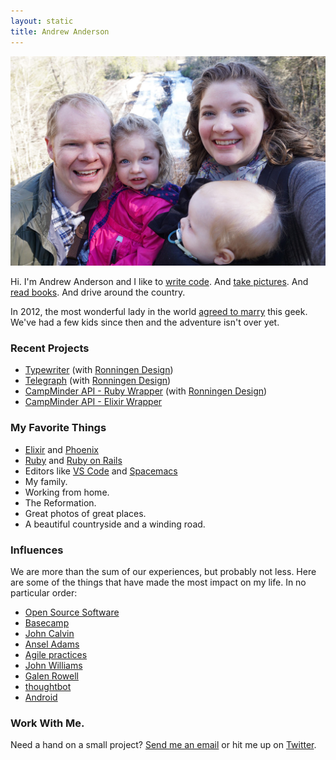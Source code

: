 ```yaml
---
layout: static
title: Andrew Anderson
---
```


<img src="/images/family.jpg" class="full" />

Hi. I'm Andrew Anderson and I like to [write code](https://github.com/deep-spaced). And [take pictures](https://substratalcode.smugmug.com/). And [read books](https://www.goodreads.com/user/show/36469128-andrew-anderson). And drive around the country.

In 2012, the most wonderful lady in the world [agreed to marry](http://www.meandthegeek.com) this geek. We've had a few kids since then and the adventure isn't over yet.

### Recent Projects

- [Typewriter](https://ronningen.design/typewriter) (with [Ronningen Design](https://ronningen.design))
- [Telegraph](https://gotelegraph.com/) (with [Ronningen Design](https://ronningen.design))
- [CampMinder API - Ruby Wrapper](https://bitbucket.org/ronningendesign/campminder-ruby) (with [Ronningen Design](https://ronningen.design))
- [CampMinder API - Elixir Wrapper](https://github.com/GimliLongBow/campminder-elixir)

### My Favorite Things

- [Elixir](https://elixir-lang.org/) and [Phoenix](https://www.phoenixframework.org/)
- [Ruby](https://ruby-lang.org/) and [Ruby on Rails](https://rubyonrails.org/)
- Editors like [VS Code](https://code.visualstudio.com/) and [Spacemacs](https://spacemacs.org/)
- My family.
- Working from home.
- The Reformation.
- Great photos of great places.
- A beautiful countryside and a winding road.

### Influences

We are more than the sum of our experiences, but probably not less. Here are some of the things that have made the most impact on my life. In no particular order:

- [Open Source Software](https://opensource.org/)
- [Basecamp](https://basecamp.com)
- [John Calvin](https://www.ccel.org/ccel/calvin)
- [Ansel Adams](https://www.nytimes.com/2008/04/27/travel/27journeys.html)
- [Agile practices](https://www.amazon.com/Scrum-Breathtakingly-Brief-Agile-Introduction/dp/193796504X/)
- [John Williams](https://www.jwfan.com/?page_id=132)
- [Galen Rowell](https://www.toddskinner.com/portal/Galen/Gallery_8.htm)
- [thoughtbot](https://thoughtbot.com/)
- [Android](https://www.android.com/)

### Work With Me.

Need a hand on a small project? [Send me an email](mailto:andrew@substratalcode.com) or hit me up on [Twitter](https://twitter.com/deep_spaced).
